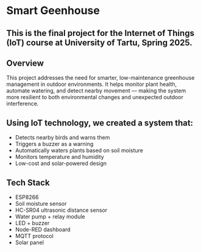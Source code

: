 # Smart Geenhouse
## This is the **final project** for the **Internet of Things (IoT)** course at **University of Tartu**, Spring 2025.

## Overview

This project addresses the need for smarter, low-maintenance greenhouse management in outdoor environments. It helps monitor plant health, automate watering, and detect nearby movement — making the system more resilient to both environmental changes and unexpected outdoor interference.

## Using IoT technology, we created a system that:

- Detects nearby birds and warns them
- Triggers a buzzer as a warning
- Automatically waters plants based on soil moisture
- Monitors temperature and humidity
- Low-cost and solar-powered design
  
## Tech Stack
- ESP8266
- Soil moisture sensor
- HC-SR04 ultrasonic distance sensor
- Water pump + relay module
- LED + buzzer 
- Node-RED dashboard
- MQTT protocol
- Solar panel
